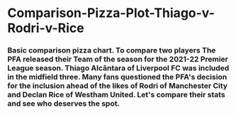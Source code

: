 # Comparison-Pizza-Plot-Thiago-v-Rodri-v-Rice
### Basic comparison pizza chart. To compare two players The PFA released their Team of the season for the 2021-22 Premier League season. Thiago Alcântara of Liverpool FC was included in the midfield three. Many fans questioned the PFA's decision for the inclusion ahead of the likes of Rodri of Manchester City and Declan Rice of Westham United. Let's compare their stats and see who deserves the spot.
